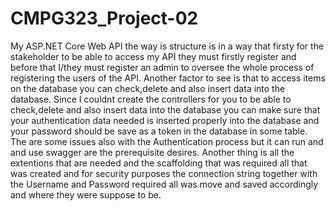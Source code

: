 # CMPG323_Project-02
My ASP.NET Core Web API the way is structure is in a way that firsty for the stakeholder to be able to access my API they must firstly register and before that I/they must register an admin to oversee the whole process of registering the users of the API.
Another factor to see is that to access items on the database you can check,delete and also insert data into the database.
Since I couldnt create the controllers for you to be able to check,delete and also insert data into the database you can make sure that your authentication data needed is inserted properly into the database and your password should be save as a token in the database in some table.
The are some issues also with the Authentication process but it can run and and use swagger are the prerequisite desires. Another thing is all the extentions that are needed and the scaffolding that was required all that was created and for security purposes the connection string together with the Username and Password required all was move and saved accordingly and where they were suppose to be.
